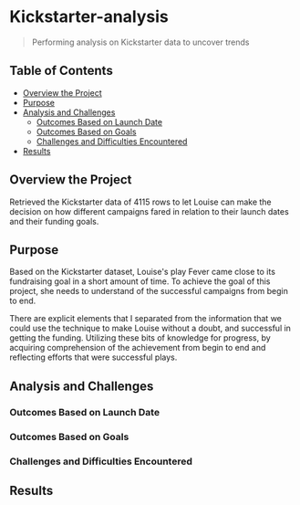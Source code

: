 # Kickstarter-analysis

> Performing analysis on Kickstarter data to uncover trends

## Table of Contents

- [Overview the Project](#overview-the-project)
- [Purpose](#purpose)
- [Analysis and Challenges](#analysis-and-challenges)
  - [Outcomes Based on Launch Date](#outcomes-based-on-launch-date)
  - [Outcomes Based on Goals](#outcomes-based-on-goals)
  - [Challenges and Difficulties Encountered](#challenges-and-difficulties-encountered)
- [Results](#results)

## Overview the Project

Retrieved the Kickstarter data of 4115 rows to let Louise can make the decision on how different campaigns fared in relation to their launch dates and their funding goals.

## Purpose

Based on the Kickstarter dataset, Louise's play Fever came close to its fundraising goal in a short amount of time. To achieve the goal of this project, she needs to understand of the successful campaigns from begin to end.

There are explicit elements that I separated from the information that we could use the technique to make Louise without a doubt, and successful in getting the funding. Utilizing these bits of knowledge for progress, by acquiring comprehension of the achievement from begin to end and reflecting efforts that were successful plays.

## Analysis and Challenges

### Outcomes Based on Launch Date

### Outcomes Based on Goals

### Challenges and Difficulties Encountered

## Results
